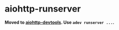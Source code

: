 aiohttp-runserver
=================

**Moved to [aiohttp-devtools](https://github.com/samuelcolvin/aiohttp-devtools). Use `adev runserver ...`.**
